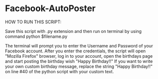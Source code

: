 # Facebook-AutoPoster





HOW TO RUN THIS SCRIPT:

Save this script with .py extension and then run on terminal by using command python $filename.py

The terminal will prompt you to enter the Username and Password of your Facebook account. After you enter the credentials, the script will open "Mozilla Firefox" browser, log in to your account, open the birthdays page and start posting the birthday wish "Happy Birthday!!"
If you want to write your own custom birthday message, replace the string "Happy Birthday!!" on line #40 of the python script with your custom text.
